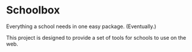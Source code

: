 Schoolbox
=========

Everything a school needs in one easy package. (Eventually.)

This project is designed to provide a set of tools for schools to use on the web.
